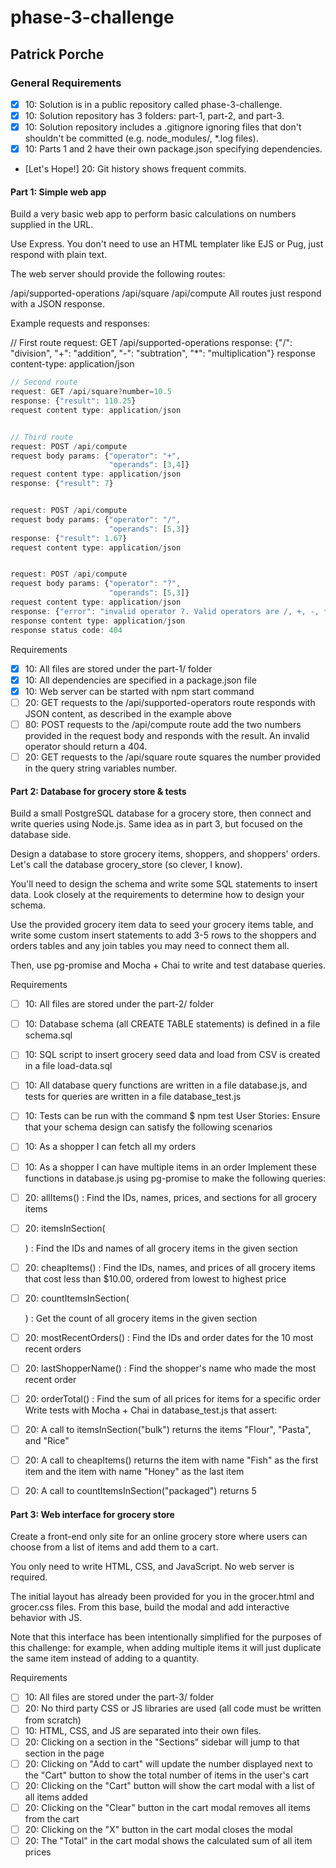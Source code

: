 # phase-3-challenge
## Patrick Porche

### General Requirements

- [x] 10: Solution is in a public repository called phase-3-challenge.
- [x] 10: Solution repository has 3 folders: part-1, part-2, and part-3.
- [x] 10: Solution repository includes a .gitignore ignoring files that don't shouldn't be committed (e.g. node_modules/, \*.log files).
- [x] 10: Parts 1 and 2 have their own package.json specifying dependencies.
- [Let's Hope!] 20: Git history shows frequent commits.

#### Part 1: Simple web app

Build a very basic web app to perform basic calculations on numbers supplied in the URL.

Use Express. You don't need to use an HTML templater like EJS or Pug, just respond with plain text.

The web server should provide the following routes:

/api/supported-operations
/api/square
/api/compute
All routes just respond with a JSON response.

Example requests and responses:

// First route
request: GET /api/supported-operations
response: {"/": "division",
           "+": "addition",
           "-": "subtration",
           "\*": "multiplication"}
response content-type: application/json

```javascript
// Second route
request: GET /api/square?number=10.5
response: {"result": 110.25}
request content type: application/json


// Third route
request: POST /api/compute
request body params: {"operator": "+",
                      "operands": [3,4]}
request content type: application/json
response: {"result": 7}


request: POST /api/compute
request body params: {"operator": "/",
                      "operands": [5,3]}
response: {"result": 1.67}
request content type: application/json


request: POST /api/compute
request body params: {"operator": "?",
                      "operands": [5,3]}
request content type: application/json
response: {"error": "invalid operator ?. Valid operators are /, +, -, *"}
response content type: application/json
response status code: 404
```
Requirements

 - [x] 10: All files are stored under the part-1/ folder
 - [x] 10: All dependencies are specified in a package.json file
 - [x] 10: Web server can be started with npm start command
 - [ ] 20: GET requests to the /api/supported-operators route responds with JSON content, as described in the example above
 - [ ] 80: POST requests to the /api/compute route add the two numbers provided in the request body and responds with the result. An invalid operator should return a 404.
 - [ ] 20: GET requests to the /api/square route squares the number provided in the query string variables number.

#### Part 2: Database for grocery store & tests

Build a small PostgreSQL database for a grocery store, then connect and write queries using Node.js. Same idea as in part 3, but focused on the database side.

Design a database to store grocery items, shoppers, and shoppers' orders. Let's call the database grocery_store (so clever, I know).

You'll need to design the schema and write some SQL statements to insert data. Look closely at the requirements to determine how to design your schema.

Use the provided grocery item data to seed your grocery items table, and write some custom insert statements to add 3-5 rows to the shoppers and orders tables and any join tables you may need to connect them all.

Then, use pg-promise and Mocha + Chai to write and test database queries.

Requirements

 - [ ] 10: All files are stored under the part-2/ folder
 - [ ] 10: Database schema (all CREATE TABLE statements) is defined in a file schema.sql
 - [ ] 10: SQL script to insert grocery seed data and load from CSV is created in a file load-data.sql
 - [ ] 10: All database query functions are written in a file database.js, and tests for queries are written in a file database_test.js
 - [ ] 10: Tests can be run with the command $ npm test
User Stories: Ensure that your schema design can satisfy the following scenarios

 - [ ] 10: As a shopper I can fetch all my orders
 - [ ] 10: As a shopper I can have multiple items in an order
Implement these functions in database.js using pg-promise to make the following queries:

 - [ ] 20: allItems() : Find the IDs, names, prices, and sections for all grocery items
 - [ ] 20: itemsInSection(<section>) : Find the IDs and names of all grocery items in the given section
 - [ ] 20: cheapItems() : Find the IDs, names, and prices of all grocery items that cost less than $10.00, ordered from lowest to highest price
 - [ ] 20: countItemsInSection(<section>) : Get the count of all grocery items in the given section
 - [ ] 20: mostRecentOrders() : Find the IDs and order dates for the 10 most recent orders
 - [ ] 20: lastShopperName() : Find the shopper's name who made the most recent order
 - [ ] 20: orderTotal(<ID>) : Find the sum of all prices for items for a specific order
Write tests with Mocha + Chai in database_test.js that assert:

 - [ ] 20: A call to itemsInSection("bulk") returns the items "Flour", "Pasta", and "Rice"
 - [ ] 20: A call to cheapItems() returns the item with name "Fish" as the first item and the item with name "Honey" as the last item
 - [ ] 20: A call to countItemsInSection("packaged") returns 5

#### Part 3: Web interface for grocery store

Create a front-end only site for an online grocery store where users can choose from a list of items and add them to a cart.

You only need to write HTML, CSS, and JavaScript. No web server is required.

The initial layout has already been provided for you in the grocer.html and grocer.css files. From this base, build the modal and add interactive behavior with JS.

Note that this interface has been intentionally simplified for the purposes of this challenge: for example, when adding multiple items it will just duplicate the same item instead of adding to a quantity.

Requirements

 - [ ] 10: All files are stored under the part-3/ folder
 - [ ] 20: No third party CSS or JS libraries are used (all code must be written from scratch)
 - [ ] 10: HTML, CSS, and JS are separated into their own files.
 - [ ] 20: Clicking on a section in the "Sections" sidebar will jump to that section in the page
 - [ ] 20: Clicking on "Add to cart" will update the number displayed next to the "Cart" button to show the total number of items in the user's cart
 - [ ] 20: Clicking on the "Cart" button will show the cart modal with a list of all items added
 - [ ] 20: Clicking on the "Clear" button in the cart modal removes all items from the cart
 - [ ] 20: Clicking on the "X" button in the cart modal closes the modal
 - [ ] 20: The "Total" in the cart modal shows the calculated sum of all item prices
